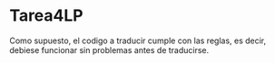 # Tarea4LP

Como supuesto, el codigo a traducir cumple con las reglas, es decir, debiese funcionar sin problemas antes de traducirse.

